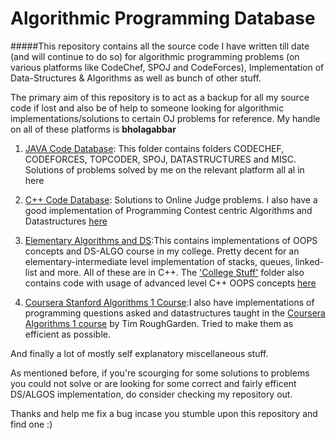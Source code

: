 # Algorithmic Programming Database

#####This repository contains all the source code I have written till date (and will continue to do so) for algorithmic programming problems (on various platforms like CodeChef, SPOJ and CodeForces), Implementation of Data-Structures & Algorithms as well as bunch of other stuff.

The primary aim of this repository is to act as a backup for all my source code if lost and also be of help to someone looking for algorithmic implementations/solutions to certain OJ problems for reference.  My handle on all of these platforms is **bholagabbar**

1. [JAVA Code Database](https://github.com/bholagabbar/CP-algorithmic-programming-database/tree/master/Code/src): This folder contains folders CODECHEF, CODEFORCES, TOPCODER, SPOJ, DATASTRUCTURES and MISC. Solutions of problems solved by me on the relevant platform all al in here

2. [C++ Code Database](https://github.com/bholagabbar/CP-algorithmic-programming-database/tree/master/Code/WorkspaceB/C%2B%2B%20Files): Solutions to Online Judge problems. I also have a good implementation of Programming Contest centric Algorithms and Datastructures [here](https://github.com/bholagabbar/CP-algorithmic-programming-database/tree/master/Code/WorkspaceB/C%2B%2B%20Files/DS_ALGO)

3. [Elementary Algorithms and DS](https://github.com/bholagabbar/CP-algorithmic-programming-database/tree/master/Code/WorkspaceB/College%20stuff/CSE%20220%20%28DSA%29):This contains implementations of OOPS concepts and DS-ALGO course in my college. Pretty decent for an elementary-intermediate level implementation of stacks, queues, linked-list and more. All of these are in C++. The ['College Stuff'](https://github.com/bholagabbar/CP-algorithmic-programming-database/tree/master/Code/WorkspaceB/College%20stuff) folder also contains code with usage of advanced level C++ OOPS concepts [here](https://github.com/bholagabbar/CP-algorithmic-programming-database/tree/master/Code/WorkspaceB/College%20stuff/CSE%20219%28OOPS%29)

4. [Coursera Stanford Algorithms 1 Course](https://github.com/bholagabbar/CP-algorithmic-programming-database/tree/master/Code/WorkspaceB/Coursera_Algo1):I also have implementations of programming questions asked and datastructures taught in the [Coursera Algorithms 1 course](https://www.coursera.org/course/algo1) by Tim RoughGarden. Tried to make them as efficient as possible.

And finally a lot of mostly self explanatory miscellaneous stuff. 

As mentioned before, if you're scourging for some solutions to problems you could not solve or are looking for some correct and fairly efficent DS/ALGOS implementation, do consider checking my repository out. 

Thanks and help me fix a bug incase you stumble upon this repository and find one :)
